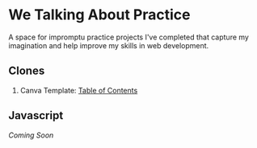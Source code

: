 # We Talking About Practice
A space for impromptu practice projects I've completed that capture my imagination and help improve my skills in web development.

## Clones
1. Canva Template: [Table of Contents](https://github.com/SheGeeks/Practice/tree/main/clones/table-of-contents)

## Javascript 
*Coming Soon*

